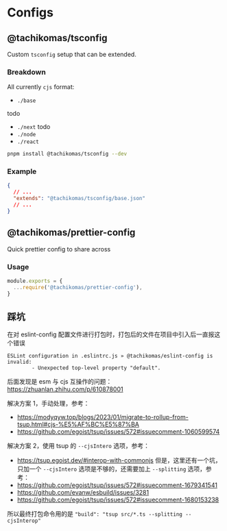 # Configs

## @tachikomas/tsconfig

Custom `tsconfig` setup that can be extended.

### Breakdown

All currently `cjs` format:

- `./base`

todo

- `./next` todo
- `./node`
- `./react`

```sh
pnpm install @tachikomas/tsconfig --dev
```

### Example

```json
{
  // ...
  "extends": "@tachikomas/tsconfig/base.json"
  // ...
}
```

## @tachikomas/prettier-config

Quick prettier config to share across

### Usage

```js
module.exports = {
  ...require('@tachikomas/prettier-config'),
}
```


## 踩坑

在对 eslint-config 配置文件进行打包时，打包后的文件在项目中引入后一直报这个错误

```shell
ESLint configuration in .eslintrc.js » @tachikomas/eslint-config is invalid:
        - Unexpected top-level property "default".
```

后面发现是 esm 与 cjs 互操作的问题： https://zhuanlan.zhihu.com/p/610878001

解决方案 1，手动处理，参考：

- https://modyqyw.top/blogs/2023/01/migrate-to-rollup-from-tsup.html#cjs-%E5%AF%BC%E5%87%BA
- https://github.com/egoist/tsup/issues/572#issuecomment-1060599574

解决方案 2，使用 tsup 的 `--cjsIntero` 选项，参考：

- https://tsup.egoist.dev/#interop-with-commonjs
  但是，这里还有一个坑，只加一个 `--cjsIntero` 选项是不够的，还需要加上 `--splitting` 选项，参考：
- https://github.com/egoist/tsup/issues/572#issuecomment-1679341541
- https://github.com/evanw/esbuild/issues/3281
- https://github.com/egoist/tsup/issues/572#issuecomment-1680153238

所以最终打包命令用的是 `"build": "tsup src/*.ts --splitting --cjsInterop"`
